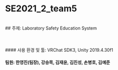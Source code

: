 # SE2021_2_team5
<br/>
## 주제: Laboratory Safety Education System<br/><br/><br/><br/>
#### 사용 환경 및 툴: VRChat SDK3, Unity 2019.4.30f1

#### 팀원: 한영진(팀장), 강승목, 김재윤, 김진성, 손병호, 김예준
